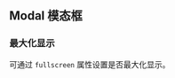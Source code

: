 <div class="demo-header">
<p class="overviewicon">
  <span class="wapi-tips-messagebox"/>
</p>

## Modal 模态框

<nova-uxlink widget-name="Modal"></nova-uxlink>
</div>

### 最大化显示

可通过 `fullscreen` 属性设置是否最大化显示。

<nova-demo-view link="modal/fullscreen.vue"></nova-demo-view>

<br />
